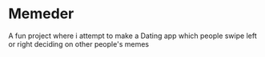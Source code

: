 # Memeder
A fun project where i attempt to make a Dating app which people swipe left or right deciding on other people's memes

